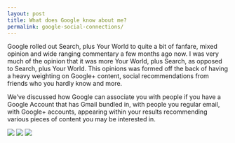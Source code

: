 ```yaml
---
layout: post
title: What does Google know about me?
permalink: google-social-connections/
---
```

Google rolled out Search, plus Your World to quite a bit of fanfare, mixed opinion and wide ranging commentary a few months ago now. I was very much of the opinion that it was more Your World, plus Search, as opposed to Search, plus Your World. This opinions was formed off the back of having a heavy weighting on Google+ content, social recommendations from friends who you hardly know and more.

We’ve discussed how Google can associate you with people if you have a Google Account that has Gmail bundled in, with people you regular email, with Google+ accounts, appearing within your results recommending various pieces of content you may be interested in.

<img src="http://uploads.calumshep.com/google-social-results.png"/>
<img src="http://uploads.calumshep.com/google-social-connections-main.png"/>
<img src="http://uploads.calumshep.com/google-social-connections.png"/>

